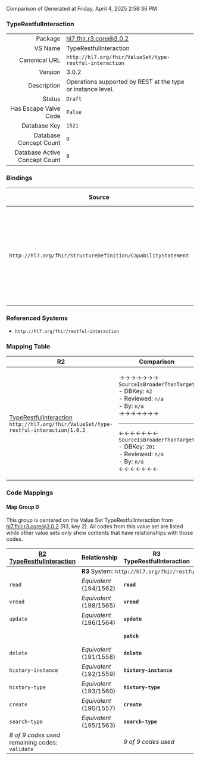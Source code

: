 Comparison of 
Generated at Friday, April 4, 2025 2:58:36 PM

### TypeRestfulInteraction

|      |     |
| ---: | --- |
| Package | hl7.fhir.r3.core@3.0.2 |
| VS Name | TypeRestfulInteraction |
| Canonical URL | `http://hl7.org/fhir/ValueSet/type-restful-interaction` |
| Version | 3.0.2 |
| Description | Operations supported by REST at the type or instance level. |
| Status | `Draft` |
| Has Escape Valve Code | `False` |
| Database Key | `1521` |
| Database Concept Count | `9` |
| Database Active Concept Count | `9` |
### Bindings

| Source | Element | Binding | Strength | Element Short |
| ------ | ------- | ------- | -------- | ------------- |
| `http://hl7.org/fhir/StructureDefinition/CapabilityStatement` | `CapabilityStatement.rest.resource.interaction.code` | `http://hl7.org/fhir/ValueSet/type-restful-interaction` | `Required` | read \| vread \| update \| patch \| delete \| history-instance \| history-type \| create \| search-type |

### Referenced Systems

* `http://hl7.org/fhir/restful-interaction`
### Mapping Table

| R2 | Comparison | R3 | Comparison | R4 | Comparison | R4B | Comparison | R5
| --- | --- | --- | --- | --- | --- | --- | --- | ---
| [TypeRestfulInteraction](/docs/R2/ValueSets/TypeRestfulInteraction.md)<br/> `http://hl7.org/fhir/ValueSet/type-restful-interaction\|1.0.2` | →→→→→→→<br/>`SourceIsBroaderThanTarget`<br/>- DBKey: `42`<br/>- Reviewed: `n/a`<br/>- By: `n/a`<br/>→→→→→→→<hr/>←←←←←←←<br/>`SourceIsBroaderThanTarget`<br/>- DBKey: `201`<br/>- Reviewed: `n/a`<br/>- By: `n/a`<br/>←←←←←←←| [TypeRestfulInteraction](/docs/R3/ValueSets/TypeRestfulInteraction.md)<br/> `http://hl7.org/fhir/ValueSet/type-restful-interaction\|3.0.2` | →→→→→→→<br/>`Equivalent`<br/>- DBKey: `369`<br/>- Reviewed: `n/a`<br/>- By: `n/a`<br/>→→→→→→→<hr/>←←←←←←←<br/>`Equivalent`<br/>- DBKey: `592`<br/>- Reviewed: `n/a`<br/>- By: `n/a`<br/>←←←←←←←| [TypeRestfulInteraction](/docs/R4/ValueSets/TypeRestfulInteraction.md)<br/> `http://hl7.org/fhir/ValueSet/type-restful-interaction\|4.0.1` | →→→→→→→<br/>`Equivalent`<br/>- DBKey: `1771`<br/>- Reviewed: `n/a`<br/>- By: `n/a`<br/>→→→→→→→<hr/>←←←←←←←<br/>`Equivalent`<br/>- DBKey: `1772`<br/>- Reviewed: `n/a`<br/>- By: `n/a`<br/>←←←←←←←| [TypeRestfulInteraction](/docs/R4B/ValueSets/TypeRestfulInteraction.md)<br/> `http://hl7.org/fhir/ValueSet/type-restful-interaction\|4.3.0` | →→→→→→→<br/>`Equivalent`<br/>- DBKey: `816`<br/>- Reviewed: `n/a`<br/>- By: `n/a`<br/>→→→→→→→<hr/>←←←←←←←<br/>`Equivalent`<br/>- DBKey: `1077`<br/>- Reviewed: `n/a`<br/>- By: `n/a`<br/>←←←←←←←| [TypeRestfulInteraction](/docs/R5/ValueSets/TypeRestfulInteraction.md)<br/> `http://hl7.org/fhir/ValueSet/type-restful-interaction\|5.0.0` 

### Code Mappings


#### Map Group 0

This group is centered on the Value Set TypeRestfulInteraction from hl7.fhir.r3.core@3.0.2 (R3, key 2).
All codes from this value set are listed while other value sets only show contents that have relationships with those codes.

| [R2 TypeRestfulInteraction](/docs/R2/ValueSets/TypeRestfulInteraction.md)| Relationship | R3 TypeRestfulInteraction| Relationship | [R4 TypeRestfulInteraction](/docs/R4/ValueSets/TypeRestfulInteraction.md)| Relationship | [R4B TypeRestfulInteraction](/docs/R4B/ValueSets/TypeRestfulInteraction.md)| Relationship | [R5 TypeRestfulInteraction](/docs/R5/ValueSets/TypeRestfulInteraction.md)
| --- | --- | --- | --- | --- | --- | --- | --- | ---
| <td colspan="8">**R3** System: `http://hl7.org/fhir/restful-interaction`
| `read`| _Equivalent_ <br/>(194/1562)| **`read`**| _Equivalent_ <br/>(3097/5304)| `read`| _Equivalent_ <br/>(18356/18357)| `read`| _Equivalent_ <br/>(7667/9967)| `read`
| `vread`| _Equivalent_ <br/>(198/1565)| **`vread`**| _Equivalent_ <br/>(3102/5309)| `vread`| _Equivalent_ <br/>(18358/18359)| `vread`| _Equivalent_ <br/>(7672/9972)| `vread`
| `update`| _Equivalent_ <br/>(196/1564)| **`update`**| _Equivalent_ <br/>(3099/5306)| `update`| _Equivalent_ <br/>(18360/18361)| `update`| _Equivalent_ <br/>(7669/9969)| `update`
| | | **`patch`**| _Equivalent_ <br/>(3101/5308)| `patch`| _Equivalent_ <br/>(18362/18363)| `patch`| _Equivalent_ <br/>(7671/9971)| `patch`
| `delete`| _Equivalent_ <br/>(191/1558)| **`delete`**| _Equivalent_ <br/>(3100/5307)| `delete`| _Equivalent_ <br/>(18364/18365)| `delete`| _Equivalent_ <br/>(7670/9970)| `delete`
| `history-instance`| _Equivalent_ <br/>(192/1559)| **`history-instance`**| _Equivalent_ <br/>(3104/5311)| `history-instance`| _Equivalent_ <br/>(18366/18367)| `history-instance`| _Equivalent_ <br/>(7674/9974)| `history-instance`
| `history-type`| _Equivalent_ <br/>(193/1560)| **`history-type`**| _Equivalent_ <br/>(3105/5312)| `history-type`| _Equivalent_ <br/>(18368/18369)| `history-type`| _Equivalent_ <br/>(7675/9975)| `history-type`
| `create`| _Equivalent_ <br/>(190/1557)| **`create`**| _Equivalent_ <br/>(3103/5310)| `create`| _Equivalent_ <br/>(18370/18371)| `create`| _Equivalent_ <br/>(7673/9973)| `create`
| `search-type`| _Equivalent_ <br/>(195/1563)| **`search-type`**| _Equivalent_ <br/>(3098/5305)| `search-type`| _Equivalent_ <br/>(18372/18373)| `search-type`| _Equivalent_ <br/>(7668/9968)| `search-type`
| *8 of 9 codes used* <br/>remaining codes:<br/>`validate`| | *9 of 9 codes used* | | *9 of 9 codes used* | | *9 of 9 codes used* | | *9 of 9 codes used* 

